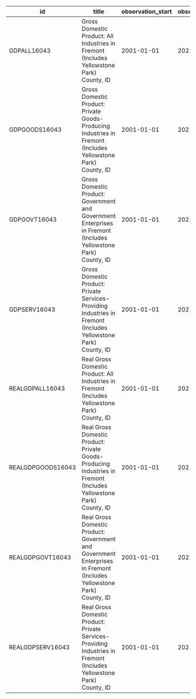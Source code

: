| id                | title                                                                                                                | observation_start   | observation_end   |
|-------------------|----------------------------------------------------------------------------------------------------------------------|---------------------|-------------------|
| GDPALL16043       | Gross Domestic Product: All Industries in Fremont (Includes Yellowstone Park) County, ID                             | 2001-01-01          | 2021-01-01        |
| GDPGOODS16043     | Gross Domestic Product: Private Goods-Producing Industries in Fremont (Includes Yellowstone Park) County, ID         | 2001-01-01          | 2021-01-01        |
| GDPGOVT16043      | Gross Domestic Product: Government and Government Enterprises in Fremont (Includes Yellowstone Park) County, ID      | 2001-01-01          | 2021-01-01        |
| GDPSERV16043      | Gross Domestic Product: Private Services-Providing Industries in Fremont (Includes Yellowstone Park) County, ID      | 2001-01-01          | 2021-01-01        |
| REALGDPALL16043   | Real Gross Domestic Product: All Industries in Fremont (Includes Yellowstone Park) County, ID                        | 2001-01-01          | 2021-01-01        |
| REALGDPGOODS16043 | Real Gross Domestic Product: Private Goods-Producing Industries in Fremont (Includes Yellowstone Park) County, ID    | 2001-01-01          | 2021-01-01        |
| REALGDPGOVT16043  | Real Gross Domestic Product: Government and Government Enterprises in Fremont (Includes Yellowstone Park) County, ID | 2001-01-01          | 2021-01-01        |
| REALGDPSERV16043  | Real Gross Domestic Product: Private Services-Providing Industries in Fremont (Includes Yellowstone Park) County, ID | 2001-01-01          | 2021-01-01        |